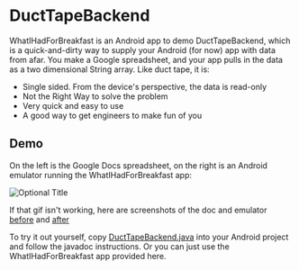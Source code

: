 DuctTapeBackend
=========

WhatIHadForBreakfast is an Android app to demo DuctTapeBackend, which is a quick-and-dirty way to supply your Android (for now) app with data from afar. You make a Google spreadsheet, and your app pulls in the data as a two dimensional String array.  Like duct tape, it is:

  - Single sided. From the device's perspective, the data is read-only
  - Not the Right Way to solve the problem
  - Very quick and easy to use
  - A good way to get engineers to make fun of you


Demo
-----------

On the left is the Google Docs spreadsheet, on the right is an Android emulator running the WhatIHadForBreakfast app:

![](/../photos/photos/breakfastQuick.gif?raw=true "Optional Title")

If that gif isn't working, here are screenshots of the doc and emulator [before][2] and [after][3]


To try it out yourself, copy [DuctTapeBackend.java][1] into your Android project and follow the javadoc instructions. Or you can just use the WhatIHadForBreakfast app provided here.


[1]:https://github.com/briandherbert/WhatIHadForBreakfast/blob/master/src/com/example/whatihadforbreakfast/DuctTapeBackend.java 
[2]:https://github.com/briandherbert/WhatIHadForBreakfast/blob/photos/photos/charmsSides.png
[3]:https://github.com/briandherbert/WhatIHadForBreakfast/blob/photos/photos/fattySides.png
